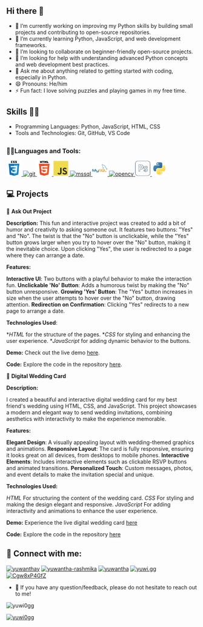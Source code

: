 ## Hi there 👋

- 🔭 I’m currently working on improving my Python skills by building small projects and contributing to open-source repositories.
- 🌱 I’m currently learning Python, JavaScript, and web development frameworks.
- 👯 I’m looking to collaborate on beginner-friendly open-source projects.
- 🤔 I’m looking for help with understanding advanced Python concepts and web development best practices.
- 💬 Ask me about anything related to getting started with coding, especially in Python.
- 😄 Pronouns: He/him
- ⚡ Fun fact: I love solving puzzles and playing games in my free time.

## Skills 🤹‍♀️

- Programming Languages: Python, JavaScript, HTML, CSS
- Tools and Technologies: Git, GitHub, VS Code

## <h3 align="left">🧑‍💻Languages and Tools:</h3>

<p align="left"> <a href="https://www.w3schools.com/css/" target="_blank" rel="noreferrer"> <img src="https://raw.githubusercontent.com/devicons/devicon/master/icons/css3/css3-original-wordmark.svg" alt="css3" width="40" height="40"/> </a> <a href="https://git-scm.com/" target="_blank" rel="noreferrer"> <img src="https://www.vectorlogo.zone/logos/git-scm/git-scm-icon.svg" alt="git" width="40" height="40"/> </a> <a href="https://www.w3.org/html/" target="_blank" rel="noreferrer"> <img src="https://raw.githubusercontent.com/devicons/devicon/master/icons/html5/html5-original-wordmark.svg" alt="html5" width="40" height="40"/> </a> <a href="https://developer.mozilla.org/en-US/docs/Web/JavaScript" target="_blank" rel="noreferrer"> <img src="https://raw.githubusercontent.com/devicons/devicon/master/icons/javascript/javascript-original.svg" alt="javascript" width="40" height="40"/> </a> <a href="https://www.microsoft.com/en-us/sql-server" target="_blank" rel="noreferrer"> <img src="https://www.svgrepo.com/show/303229/microsoft-sql-server-logo.svg" alt="mssql" width="40" height="40"/> </a> <a href="https://www.mysql.com/" target="_blank" rel="noreferrer"> <img src="https://raw.githubusercontent.com/devicons/devicon/master/icons/mysql/mysql-original-wordmark.svg" alt="mysql" width="40" height="40"/> </a> <a href="https://opencv.org/" target="_blank" rel="noreferrer"> <img src="https://www.vectorlogo.zone/logos/opencv/opencv-icon.svg" alt="opencv" width="40" height="40"/> </a> <a href="https://www.photoshop.com/en" target="_blank" rel="noreferrer"> <img src="https://raw.githubusercontent.com/devicons/devicon/master/icons/photoshop/photoshop-line.svg" alt="photoshop" width="40" height="40"/> </a> <a href="https://www.python.org" target="_blank" rel="noreferrer"> <img src="https://raw.githubusercontent.com/devicons/devicon/master/icons/python/python-original.svg" alt="python" width="40" height="40"/> </a> </p>


## 💻 Projects

🥳 **Ask Out Project** 

**Description:**
This fun and interactive project was created to add a bit of humor and creativity to asking someone out. It features two buttons: "Yes" and "No". The twist is that the "No" button is unclickable, while the "Yes" button grows larger when you try to hover over the "No" button, making it the inevitable choice. Upon clicking "Yes", the user is redirected to a page where they can arrange a date.

**Features:**

**Interactive UI**: Two buttons with a playful behavior to make the interaction fun.
**Unclickable 'No' Button**: Adds a humorous twist by making the "No" button unresponsive.
**Growing 'Yes' Button**: The "Yes" button increases in size when the user attempts to hover over the "No" button, drawing attention.
**Redirection on Confirmation**: Clicking "Yes" redirects to a new page to arrange a date.

**Technologies Used**:

**HTML* for the structure of the pages.
**CSS* for styling and enhancing the user experience.
**JavaScript* for adding dynamic behavior to the buttons.

**Demo:**
Check out the live demo [here](https://askyourpartner.netlify.app).

**Code:**
Explore the code in the repository [here](https://github.com/Yuwi0gg/Ask-Out-by-TheFlakka).


💌 **Digital Wedding Card**

**Description:**

I created a beautiful and interactive digital wedding card for my best friend's wedding using HTML, CSS, and JavaScript. This project showcases a modern and elegant way to send wedding invitations, combining aesthetics with interactivity to make the experience memorable.

**Features:**

**Elegant Design**: A visually appealing layout with wedding-themed graphics and animations.
**Responsive Layout**: The card is fully responsive, ensuring it looks great on all devices, from desktops to mobile phones.
**Interactive Elements**: Includes interactive elements such as clickable RSVP buttons and animated transitions.
**Personalized Touch**: Custom messages, photos, and event details to make the invitation special and unique.

**Technologies Used:**

*HTML* For structuring the content of the wedding card.
*CSS* For styling and making the design elegant and responsive.
*JavaScript* For adding interactivity and animations to enhance the user experience.

**Demo:**
Experience the live digital wedding card [here](https://ryanwedsshainny.netlify.app)

**Code:**
Explore the code in the repository [here](https://github.com/Yuwi0gg/Wedding)


## 🤝 Connect with me:

<p align="left">
<a href="https://twitter.com/yuwanthay" target="blank"><img align="center" src="https://raw.githubusercontent.com/rahuldkjain/github-profile-readme-generator/master/src/images/icons/Social/twitter.svg" alt="yuwanthay" height="30" width="40" /></a>
<a href="https://linkedin.com/in/yuwantha-rashmika" target="blank"><img align="center" src="https://raw.githubusercontent.com/rahuldkjain/github-profile-readme-generator/master/src/images/icons/Social/linked-in-alt.svg" alt="yuwantha-rashmika" height="30" width="40" /></a>
<a href="https://fb.com/yuwantha" target="blank"><img align="center" src="https://raw.githubusercontent.com/rahuldkjain/github-profile-readme-generator/master/src/images/icons/Social/facebook.svg" alt="yuwantha" height="30" width="40" /></a>
<a href="https://instagram.com/yuwi.gg" target="blank"><img align="center" src="https://raw.githubusercontent.com/rahuldkjain/github-profile-readme-generator/master/src/images/icons/Social/instagram.svg" alt="yuwi.gg" height="30" width="40" /></a>
<a href="https://discord.gg/Cgw8xP4GfZ" target="blank"><img align="center" src="https://raw.githubusercontent.com/rahuldkjain/github-profile-readme-generator/master/src/images/icons/Social/discord.svg" alt="Cgw8xP4GfZ" height="30" width="40" /></a>
</p>

- 💬 If you have any question/feedback, please do not hesitate to reach out to me!


<p align="left"> <img src="https://komarev.com/ghpvc/?username=yuwi0gg&label=Profile%20views&color=0e75b6&style=flat" alt="yuwi0gg" /> </p>

<p align="left"> <a href="https://github.com/ryo-ma/github-profile-trophy"><img src="https://github-profile-trophy.vercel.app/?username=yuwi0gg" alt="yuwi0gg" /></a> </p>
